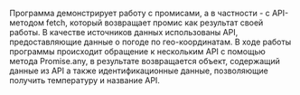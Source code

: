 Программа демонстрирует работу с промисами, а в частности - с API-методом fetch, который возвращает промис как результат своей работы.
В качестве источников данных использованы API, предоставляющие данные о погоде по гео-координатам.
В ходе работы программы происходит обращение к нескольким API с помощью метода Promise.any, в результате возвращается объект, содержащий данные из API а также идентификационные данные, позволяющие получить температуру и название API.
